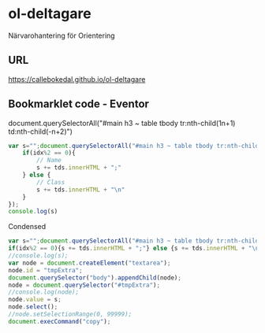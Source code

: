 # ol-deltagare
Närvarohantering för Orientering

## URL
https://callebokedal.github.io/ol-deltagare

## Bookmarklet code - Eventor

document.querySelectorAll("#main h3 ~ table tbody tr:nth-child(1n+1) td:nth-child(-n+2)")

```js
var s="";document.querySelectorAll("#main h3 ~ table tbody tr:nth-child(1n+1) td:nth-child(-n+2)").forEach((tds, idx) => {
	if(idx%2 == 0){
		// Name
		s += tds.innerHTML + ";"
	} else {
		// Class
		s += tds.innerHTML + "\n"
	}
});
console.log(s)
```

Condensed
```js
var s="";document.querySelectorAll("#main h3 ~ table tbody tr:nth-child(1n+1) td:nth-child(-n+2)").forEach((tds, idx) => {
if(idx%2 == 0){s += tds.innerHTML + ";"} else {s += tds.innerHTML + "\n"}});
//console.log(s);
var node = document.createElement("textarea");
node.id = "tmpExtra";
document.querySelector("body").appendChild(node);
node = document.querySelector("#tmpExtra");
//console.log(node);
node.value = s;
node.select();
//node.setSelectionRange(0, 99999);
document.execCommand("copy");
```

